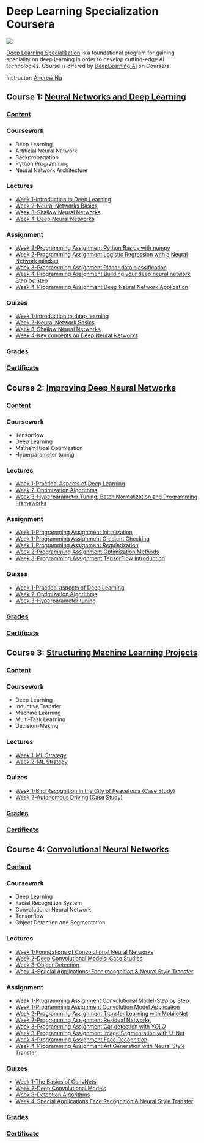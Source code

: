 # Deep Learning Specialization Coursera

![](DeepLearning.PNG)

[Deep Learning Specialization](https://www.coursera.org/specializations/deep-learning) is a foundational program for gaining speciality on deep learning in order to develop cutting-edge AI technologies. Course is offered by [DeepLearning.AI](https://www.deeplearning.ai/) on Coursera. 

Instructor: [Andrew Ng](http://www.andrewng.org/)

## Course 1: [Neural Networks and Deep Learning](https://www.coursera.org/learn/neural-networks-deep-learning?specialization=deep-learning) 

### [Content](https://github.com/ahsan-83/Deep-Learning-Specialization-Coursera/tree/main/Neural%20Networks%20and%20Deep%20Learning)

### Coursework
- Deep Learning
- Artificial Neural Network
- Backpropagation
- Python Programming
- Neural Network Architecture

### Lectures
- [Week 1-Introduction to Deep Learning](https://github.com/ahsan-83/Deep-Learning-Specialization-Coursera/blob/main/Neural%20Networks%20and%20Deep%20Learning/Lectures/C1_W1.pdf)
- [Week 2-Neural Networks Basics](https://github.com/ahsan-83/Deep-Learning-Specialization-Coursera/blob/main/Neural%20Networks%20and%20Deep%20Learning/Lectures/C1_W2.pdf)
- [Week 3-Shallow Neural Networks](https://github.com/ahsan-83/Deep-Learning-Specialization-Coursera/blob/main/Neural%20Networks%20and%20Deep%20Learning/Lectures/C1_W3.pdf)
- [Week 4-Deep Neural Networks](https://github.com/ahsan-83/Deep-Learning-Specialization-Coursera/blob/main/Neural%20Networks%20and%20Deep%20Learning/Lectures/C1_W4.pdf)

### Assignment 
- [Week 2-Programming Assignment Python Basics with numpy](https://github.com/ahsan-83/Deep-Learning-Specialization-Coursera/blob/091901143797354484ecea3192b61b1dc0e6a58c/Neural%20Networks%20and%20Deep%20Learning/Assignment/Week%202-Programming%20Assignment%20Python%20Basics%20with%20numpy/Python_Basics_With_Numpy_v3a.ipynb)
- [Week 2-Programming Assignment Logistic Regression with a Neural Network mindset](https://github.com/ahsan-83/Deep-Learning-Specialization-Coursera/blob/main/Neural%20Networks%20and%20Deep%20Learning/Assignment/Week%202-Programming%20Assignment%20Logistic%20Regression%20with%20a%20Neural%20Network%20mindset/Logistic_Regression_with_a_Neural_Network_mindset_v6a.ipynb)
- [Week 3-Programming Assignment Planar data classification](https://github.com/ahsan-83/Deep-Learning-Specialization-Coursera/blob/main/Neural%20Networks%20and%20Deep%20Learning/Assignment/Week%203-Programming%20Assignment%20Planar%20data%20classification/Planar_data_classification_with_onehidden_layer_v6c.ipynb)
- [Week 4-Programming Assignment Building your deep neural network Step by Step](https://github.com/ahsan-83/Deep-Learning-Specialization-Coursera/blob/main/Neural%20Networks%20and%20Deep%20Learning/Assignment/Week%204-Programming%20Assignment%20Building%20your%20deep%20neural%20network%20Step%20by%20Step/Building_your_Deep_Neural_Network_Step_by_Step_v8a.ipynb)
- [Week 4-Programming Assignment Deep Neural Network Application](https://github.com/ahsan-83/Deep-Learning-Specialization-Coursera/blob/main/Neural%20Networks%20and%20Deep%20Learning/Assignment/Week%204-Programming%20Assignment%20Deep%20Neural%20Network%20Application/Deep%2BNeural%2BNetwork%2B-%2BApplication%2Bv8.ipynb)

### Quizes
- [Week 1-Introduction to deep learning](https://github.com/ahsan-83/Deep-Learning-Specialization-Coursera/blob/main/Neural%20Networks%20and%20Deep%20Learning/Quizes/Week%201-Introduction%20to%20deep%20learning.pdf)
- [Week 2-Neural Network Basics](https://github.com/ahsan-83/Deep-Learning-Specialization-Coursera/blob/main/Neural%20Networks%20and%20Deep%20Learning/Quizes/Week%202-Neural%20Network%20Basics.pdf)
- [Week 3-Shallow Neural Networks](https://github.com/ahsan-83/Deep-Learning-Specialization-Coursera/blob/main/Neural%20Networks%20and%20Deep%20Learning/Quizes/Week%203-Shallow%20Neural%20Networks.pdf)
- [Week 4-Key concepts on Deep Neural Networks](https://github.com/ahsan-83/Deep-Learning-Specialization-Coursera/blob/main/Neural%20Networks%20and%20Deep%20Learning/Quizes/Week%204-Key%20concepts%20on%20Deep%20Neural%20Networks.pdf)

### [Grades](https://github.com/ahsan-83/Deep-Learning-Specialization-Coursera/blob/main/Neural%20Networks%20and%20Deep%20Learning/Certificate/Grades.pdf)
### [Certificate](https://www.coursera.org/account/accomplishments/verify/2ZGBA3L6AZ5Q)

## Course 2: [Improving Deep Neural Networks](https://www.coursera.org/learn/deep-neural-network?specialization=deep-learning)

### [Content](https://github.com/ahsan-83/Deep-Learning-Specialization-Coursera/tree/main/Improving%20Deep%20Neural%20Network)

### Coursework
- Tensorflow
- Deep Learning
- Mathematical Optimization
- Hyperparameter tuning

### Lectures
- [Week 1-Practical Aspects of Deep Learning](https://github.com/ahsan-83/Deep-Learning-Specialization-Coursera/blob/main/Improving%20Deep%20Neural%20Network/Lectures/C2_W1.pdf)
- [Week 2-Optimization Algorithms](https://github.com/ahsan-83/Deep-Learning-Specialization-Coursera/blob/main/Improving%20Deep%20Neural%20Network/Lectures/C2_W2.pdf)
- [Week 3-Hyperparameter Tuning, Batch Normalization and Programming Frameworks](https://github.com/ahsan-83/Deep-Learning-Specialization-Coursera/blob/main/Improving%20Deep%20Neural%20Network/Lectures/C2_W3.pdf)

### Assignment 
- [Week 1-Programming Assignment Initialization](https://github.com/ahsan-83/Deep-Learning-Specialization-Coursera/blob/main/Improving%20Deep%20Neural%20Network/Assignment/Week%201-Programming%20Assignment%20Initialization/Initialization.ipynb)
- [Week 1-Programming Assignment Gradient Checking](https://github.com/ahsan-83/Deep-Learning-Specialization-Coursera/blob/main/Improving%20Deep%20Neural%20Network/Assignment/Week%201-Programming%20Assignment%20Gradient%20Checking/Gradient_Checking.ipynb)
- [Week 1-Programming Assignment Regularization](https://github.com/ahsan-83/Deep-Learning-Specialization-Coursera/blob/main/Improving%20Deep%20Neural%20Network/Assignment/Week%201-Programming%20Assignment%20Regularization/Regularization.ipynb)
- [Week 2-Programming Assignment Optimization Methods](https://github.com/ahsan-83/Deep-Learning-Specialization-Coursera/blob/main/Improving%20Deep%20Neural%20Network/Assignment/Week%202-Programming%20Assignment%20Optimization%20Methods/Optimization_methods.ipynb)
- [Week 3-Programming Assignment TensorFlow Introduction](https://github.com/ahsan-83/Deep-Learning-Specialization-Coursera/blob/main/Improving%20Deep%20Neural%20Network/Assignment/Week%203-Programming%20Assignment%20TensorFlow%20Introduction/Tensorflow_introduction.ipynb)

### Quizes
- [Week 1-Practical aspects of Deep Learning](https://github.com/ahsan-83/Deep-Learning-Specialization-Coursera/blob/main/Improving%20Deep%20Neural%20Network/Quizes/Week%201-Practical%20aspects%20of%20Deep%20Learning.pdf)
- [Week 2-Optimization Algorithms](https://github.com/ahsan-83/Deep-Learning-Specialization-Coursera/blob/main/Improving%20Deep%20Neural%20Network/Quizes/Week%202-Optimization%20Algorithms.pdf)
- [Week 3-Hyperparameter tuning](https://github.com/ahsan-83/Deep-Learning-Specialization-Coursera/blob/main/Improving%20Deep%20Neural%20Network/Quizes/Week%203-Hyperparameter%20tuning.pdf)

### [Grades](https://github.com/ahsan-83/Deep-Learning-Specialization-Coursera/blob/main/Improving%20Deep%20Neural%20Network/Certificate/Grades.pdf)
### [Certificate](https://www.coursera.org/account/accomplishments/verify/9FW94ZAYVCSZ)

## Course 3: [Structuring Machine Learning Projects](https://www.coursera.org/learn/machine-learning-projects?specialization=deep-learning)

### [Content](https://github.com/ahsan-83/Deep-Learning-Specialization-Coursera/tree/main/Structuring%20Deep%20Learning%20Project)

### Coursework
- Deep Learning
- Inductive Transfer
- Machine Learning
- Multi-Task Learning
- Decision-Making

### Lectures
- [Week 1-ML Strategy](https://github.com/ahsan-83/Deep-Learning-Specialization-Coursera/blob/main/Structuring%20Deep%20Learning%20Project/Lectures/C3_W1.pdf)
- [Week 2-ML Strategy](https://github.com/ahsan-83/Deep-Learning-Specialization-Coursera/blob/main/Structuring%20Deep%20Learning%20Project/Lectures/C3_W2.pdf)

### Quizes
- [Week 1-Bird Recognition in the City of Peacetopia (Case Study)](https://github.com/ahsan-83/Deep-Learning-Specialization-Coursera/blob/main/Structuring%20Deep%20Learning%20Project/Quizes/Week%201-Bird%20Recognition%20in%20the%20City%20of%20Peacetopia%20(Case%20Study).pdf)
- [Week 2-Autonomous Driving (Case Study)](https://github.com/ahsan-83/Deep-Learning-Specialization-Coursera/blob/main/Structuring%20Deep%20Learning%20Project/Quizes/Week%202-Autonomous%20Driving%20(Case%20Study).pdf)

### [Grades](https://github.com/ahsan-83/Deep-Learning-Specialization-Coursera/blob/main/Structuring%20Deep%20Learning%20Project/Certificate/Grades.pdf)
### [Certificate](https://www.coursera.org/account/accomplishments/verify/BZE6J6RT4NNJ)

## Course 4: [Convolutional Neural Networks](https://www.coursera.org/learn/convolutional-neural-networks?specialization=deep-learning)

### [Content](https://github.com/ahsan-83/Deep-Learning-Specialization-Coursera/tree/main/Convolutional%20Neural%20Networks)

### Coursework
- Deep Learning
- Facial Recognition System
- Convolutional Neural Network
- Tensorflow
- Object Detection and Segmentation

### Lectures
- [Week 1-Foundations of Convolutional Neural Networks](https://github.com/ahsan-83/Deep-Learning-Specialization-Coursera/blob/main/Convolutional%20Neural%20Networks/Lectures/C4_W1.pdf)
- [Week 2-Deep Convolutional Models: Case Studies](https://github.com/ahsan-83/Deep-Learning-Specialization-Coursera/blob/main/Convolutional%20Neural%20Networks/Lectures/C4_W2.pdf)
- [Week 3-Object Detection](https://github.com/ahsan-83/Deep-Learning-Specialization-Coursera/blob/main/Convolutional%20Neural%20Networks/Lectures/C4_W3.pdf)
- [Week 4-Special Applications: Face recognition & Neural Style Transfer](https://github.com/ahsan-83/Deep-Learning-Specialization-Coursera/blob/main/Convolutional%20Neural%20Networks/Lectures/C4_W4.pdf)

### Assignment 
- [Week 1-Programming Assignment Convolutional Model-Step by Step](https://github.com/ahsan-83/Deep-Learning-Specialization-Coursera/blob/main/Convolutional%20Neural%20Networks/Assignment/Week%201-Programming%20Assignment%20Convolutional%20Model-Step%20by%20Step/Convolution_model_Step_by_Step_v1.ipynb)
- [Week 1-Programming Assignment Convolution Model Application](https://github.com/ahsan-83/Deep-Learning-Specialization-Coursera/blob/main/Convolutional%20Neural%20Networks/Assignment/Week%201-Programming%20Assignment%20Convolution%20Model%20Application/Convolution_model_Application.ipynb)
- [Week 2-Programming Assignment Transfer Learning with MobileNet](https://github.com/ahsan-83/Deep-Learning-Specialization-Coursera/blob/main/Convolutional%20Neural%20Networks/Assignment/Week%202-Programming%20Assignment%20Transfer%20Learning%20with%20MobileNet/Transfer_learning_with_MobileNet_v1.ipynb)
- [Week 2-Programming Assignment Residual Networks](https://github.com/ahsan-83/Deep-Learning-Specialization-Coursera/blob/main/Convolutional%20Neural%20Networks/Assignment/Week%202-Programming%20Assignment%20Residual%20Networks/Residual_Networks.ipynb)
- [Week 3-Programming Assignment Car detection with YOLO](https://github.com/ahsan-83/Deep-Learning-Specialization-Coursera/blob/main/Convolutional%20Neural%20Networks/Assignment/Week%203-Programming%20Assignment%20Car%20detection%20with%20YOLO/Autonomous_driving_application_Car_detection.ipynb)
- [Week 3-Programming Assignment Image Segmentation with U-Net](https://github.com/ahsan-83/Deep-Learning-Specialization-Coursera/blob/main/Convolutional%20Neural%20Networks/Assignment/Week%203-Programming%20Assignment%20Image%20Segmentation%20with%20U-Net/Image_segmentation_Unet_v2.ipynb)
- [Week 4-Programming Assignment Face Recognition](https://github.com/ahsan-83/Deep-Learning-Specialization-Coursera/blob/main/Convolutional%20Neural%20Networks/Assignment/Week%204-Programming%20Assignment%20Face%20Recognition/Face_Recognition.ipynb)
- [Week 4-Programming Assignment Art Generation with Neural Style Transfer](https://github.com/ahsan-83/Deep-Learning-Specialization-Coursera/blob/main/Convolutional%20Neural%20Networks/Assignment/Week%204-Programming%20Assignment%20Art%20Generation%20with%20Neural%20Style%20Transfer/Art_Generation_with_Neural_Style_Transfer.ipynb)

### Quizes
- [Week 1-The Basics of ConvNets](https://github.com/ahsan-83/Deep-Learning-Specialization-Coursera/blob/main/Convolutional%20Neural%20Networks/Quizes/Week%201-The%20Basics%20of%20ConvNets.pdf)
- [Week 2-Deep Convolutional Models](https://github.com/ahsan-83/Deep-Learning-Specialization-Coursera/blob/main/Convolutional%20Neural%20Networks/Quizes/Week%202-Deep%20Convolutional%20Models.pdf)
- [Week 3-Detection Algorithms](https://github.com/ahsan-83/Deep-Learning-Specialization-Coursera/blob/main/Convolutional%20Neural%20Networks/Quizes/Week%203-Detection%20Algorithms.pdf)
- [Week 4-Special Applications Face Recognition & Neural Style Transfer](https://github.com/ahsan-83/Deep-Learning-Specialization-Coursera/blob/main/Convolutional%20Neural%20Networks/Quizes/Week%204-Special%20Applications%20Face%20Recognition%20%26%20Neural%20Style%20Transfer.pdf)

### [Grades](https://github.com/ahsan-83/Deep-Learning-Specialization-Coursera/blob/main/Convolutional%20Neural%20Networks/Certificate/Grades.pdf)
### [Certificate](https://www.coursera.org/account/accomplishments/verify/EUV36NU2MEU7)

